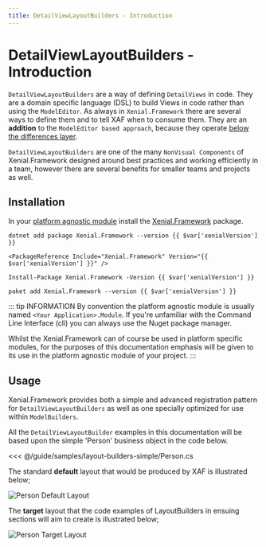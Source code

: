 ```yaml
---
title: DetailViewLayoutBuilders - Introduction
---
```


# DetailViewLayoutBuilders - Introduction

`DetailViewLayoutBuilders` are a way of defining `DetailViews` in code. They are a domain specific language (DSL) to build Views in code rather than using the `ModelEditor`. As always in `Xenial.Framework` there are several ways to define them and to tell XAF when to consume them. They are an **addition** to the `ModelEditor based approach`, because they operate [below the differences layer](https://docs.devexpress.com/eXpressAppFramework/112580/ui-construction/application-model/application-model-basics#application-models-layered-structure).


`DetailViewLayoutBuilders` are one of the many `NonVisual Components` of Xenial.Framework designed around best practices and working efficiently in a team, however there are several benefits for smaller teams and projects as well.


## Installation

In your [platform agnostic module](https://docs.devexpress.com/eXpressAppFramework/118045/concepts/application-solution-components/application-solution-structure#projects) install the [Xenial.Framework](https://www.nuget.org/packages/Xenial.Framework/) package.

<code-group>
<code-block title=".NET CLI">

<div class="language-bash"><pre class="language-bash"><code>dotnet add package Xenial.Framework --version {{ $var['xenialVersion'] }}</code></pre></div>

</code-block>


<code-block title="PackageReference">

<div class="language-xml"><pre class="language-xml"><code>&ltPackageReference Include="Xenial.Framework" Version="{{ $var['xenialVersion'] }}" /&gt</code></pre></div>

</code-block>

<code-block title="Package Manager">

<div class="language-powershell"><pre class="language-powershell"><code>Install-Package Xenial.Framework -Version {{ $var['xenialVersion'] }}</code></pre></div>

</code-block>

<code-block title="Paket CLI">

<div class="language-bash"><pre><code>paket add Xenial.Framework --version {{ $var['xenialVersion'] }}</code></pre></div>

</code-block>

</code-group>

::: tip INFORMATION
By convention the platform agnostic module is usually named `<Your Application>.Module`.
If you're unfamiliar with the Command Line Interface (cli) you can always use the Nuget package manager.

Whilst the Xenial.Framework can of course be used in platform specific modules, for the purposes of this documentation emphasis will be given to its use in the platform agnostic module of your project.
:::

## Usage

Xenial.Framework provides both a simple and advanced registration pattern for `DetailViewLayoutBuilders` as well as one specially optimized for use within `ModelBuilders`.

All the `DetailViewLayoutBuilder` examples in this documentation will be based upon the simple 'Person' business object in the code below.

<<< @/guide/samples/layout-builders-simple/Person.cs

The standard  **default** layout that would be produced by XAF is illustrated below;

![Person Default Layout](/images/guide/layout-builders/person-default-layout.png)

The **target** layout that the code examples of LayoutBuilders in ensuing sections will aim to create is illustrated below;

![Person Target Layout](/images/guide/layout-builders/person-target-layout.png)
